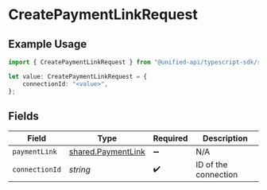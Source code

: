 # CreatePaymentLinkRequest

## Example Usage

```typescript
import { CreatePaymentLinkRequest } from "@unified-api/typescript-sdk/sdk/models/operations";

let value: CreatePaymentLinkRequest = {
    connectionId: "<value>",
};
```

## Fields

| Field                                                           | Type                                                            | Required                                                        | Description                                                     |
| --------------------------------------------------------------- | --------------------------------------------------------------- | --------------------------------------------------------------- | --------------------------------------------------------------- |
| `paymentLink`                                                   | [shared.PaymentLink](../../../sdk/models/shared/paymentlink.md) | :heavy_minus_sign:                                              | N/A                                                             |
| `connectionId`                                                  | *string*                                                        | :heavy_check_mark:                                              | ID of the connection                                            |